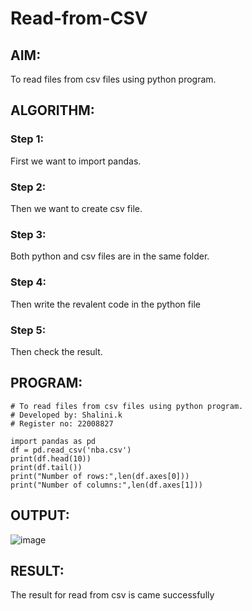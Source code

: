 # Read-from-CSV

## AIM:
To read files from csv files using python program.
## ALGORITHM:
### Step 1:
First we want to import pandas.
### Step 2:
Then we want to create csv file.
### Step 3:
Both python and csv files are in the same folder.
### Step 4:
Then write the revalent code in the python file
### Step 5:
Then check the result.
## PROGRAM:
```
# To read files from csv files using python program.
# Developed by: Shalini.k
# Register no: 22008827

import pandas as pd
df = pd.read_csv('nba.csv')
print(df.head(10))
print(df.tail())
print("Number of rows:",len(df.axes[0]))
print("Number of columns:",len(df.axes[1]))
```
## OUTPUT:
![image](https://github.com/shalinikannan23/Read-from-CSV/assets/118656529/112a402e-d32f-40d9-bd4e-81cfb59f2108)
## RESULT:
The result for read from csv is came successfully
